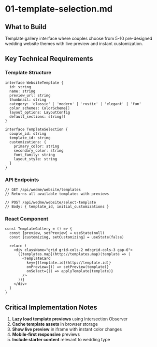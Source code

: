 # 01-template-selection.md

## What to Build

Template gallery interface where couples choose from 5-10 pre-designed wedding website themes with live preview and instant customization.

## Key Technical Requirements

### Template Structure

```
interface WebsiteTemplate {
  id: string
  name: string
  preview_url: string
  thumbnail: string
  category: 'classic' | 'modern' | 'rustic' | 'elegant' | 'fun'
  color_schemes: ColorScheme[]
  layout_options: LayoutConfig
  default_sections: string[]
}

interface TemplateSelection {
  couple_id: string
  template_id: string
  customizations: {
    primary_color: string
    secondary_color: string
    font_family: string
    layout_style: string
  }
}
```

### API Endpoints

```
// GET /api/wedme/website/templates
// Returns all available templates with previews

// POST /api/wedme/website/select-template
// Body: { template_id, initial_customizations }
```

### React Component

```
const TemplateGallery = () => {
  const [preview, setPreview] = useState(null)
  const [customizing, setCustomizing] = useState(false)
  
  return (
    <div className="grid grid-cols-2 md:grid-cols-3 gap-6">
      {[templates.map](http://templates.map)(template => (
        <TemplateCard
          key={[template.id](http://template.id)}
          onPreview={() => setPreview(template)}
          onSelect={() => applyTemplate(template)}
        />
      ))}
    </div>
  )
}
```

## Critical Implementation Notes

1. **Lazy load template previews** using Intersection Observer
2. **Cache template assets** in browser storage
3. **Show live preview** in iframe with instant color changes
4. **Mobile-first responsive** previews
5. **Include starter content** relevant to wedding type